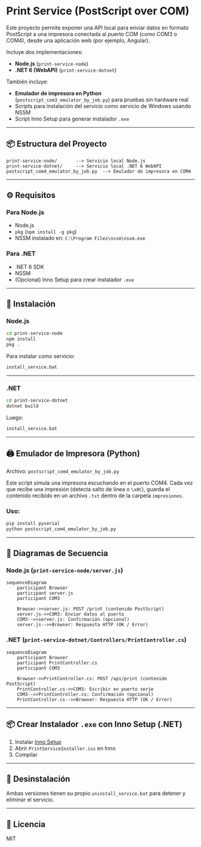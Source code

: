 # Print Service (PostScript over COM)

Este proyecto permite exponer una API local para enviar datos en formato PostScript a una impresora conectada al puerto COM (como COM3 o COM4), desde una aplicación web (por ejemplo, Angular).

Incluye dos implementaciones:
- **Node.js** (`print-service-node`)
- **.NET 6 (WebAPI)** (`print-service-dotnet`)

También incluye:
- **Emulador de impresora en Python** (`postscript_com3_emulator_by_job.py`) para pruebas sin hardware real
- Scripts para instalación del servicio como servicio de Windows usando NSSM
- Script Inno Setup para generar instalador `.exe`

---

## 📦 Estructura del Proyecto

```
print-service-node/       --> Servicio local Node.js
print-service-dotnet/     --> Servicio local .NET 6 WebAPI
postscript_com4_emulator_by_job.py  --> Emulador de impresora en COM4
```

---

## ⚙️ Requisitos

### Para Node.js
- Node.js
- `pkg` (`npm install -g pkg`)
- NSSM instalado en: `C:\Program Files\nssm\nssm.exe`

### Para .NET
- .NET 6 SDK
- NSSM
- (Opcional) Inno Setup para crear instalador `.exe`

---

## 🚀 Instalación

### Node.js

```bash
cd print-service-node
npm install
pkg .
```

Para instalar como servicio:

```bash
install_service.bat
```

---

### .NET

```bash
cd print-service-dotnet
dotnet build
```

Luego:

```bash
install_service.bat
```

---

## 🖨️ Emulador de Impresora (Python)

Archivo: `postscript_com4_emulator_by_job.py`

Este script simula una impresora escuchando en el puerto COM4. Cada vez que recibe una impresión (detecta salto de línea o `\x0C`), guarda el contenido recibido en un archivo `.txt` dentro de la carpeta `impresiones`.

### Uso:

```bash
pip install pyserial
python postscript_com4_emulator_by_job.py
```

---

## 🧪 Diagramas de Secuencia

### Node.js (`print-service-node/server.js`)

```mermaid
sequenceDiagram
    participant Browser
    participant server.js
    participant COM3

    Browser->>server.js: POST /print (contenido PostScript)
    server.js->>COM3: Enviar datos al puerto
    COM3-->>server.js: Confirmación (opcional)
    server.js-->>Browser: Respuesta HTTP (OK / Error)
```

### .NET (`print-service-dotnet/Controllers/PrintController.cs`)

```mermaid
sequenceDiagram
    participant Browser
    participant PrintController.cs
    participant COM3

    Browser->>PrintController.cs: POST /api/print (contenido PostScript)
    PrintController.cs->>COM3: Escribir en puerto serie
    COM3-->>PrintController.cs: Confirmación (opcional)
    PrintController.cs-->>Browser: Respuesta HTTP (OK / Error)
```

---

## 📦 Crear Instalador `.exe` con Inno Setup (.NET)

1. Instalar [Inno Setup](https://jrsoftware.org/isinfo.php)
2. Abrir `PrintServiceInstaller.iss` en Inno
3. Compilar

---

## 🧹 Desinstalación

Ambas versiones tienen su propio `uninstall_service.bat` para detener y eliminar el servicio.

---

## 📝 Licencia

MIT